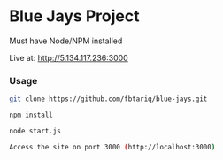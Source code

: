 # Blue Jays Project

Must have Node/NPM installed

Live at: http://5.134.117.236:3000

### Usage

```bash
git clone https://github.com/fbtariq/blue-jays.git

npm install

node start.js

Access the site on port 3000 (http://localhost:3000)
```